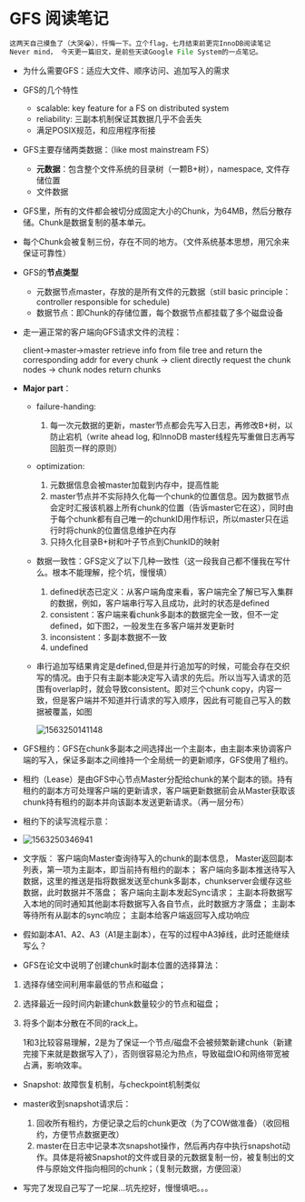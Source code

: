 # GFS 阅读笔记

```java
这两天自己摸鱼了（大哭😭），忏悔一下。立个flag，七月结束前更完InnoDB阅读笔记
Never mind， 今天更一篇旧文，是前些天读Google File System的一点笔记。
```

- 为什么需要GFS：适应大文件、顺序访问、追加写入的需求

- GFS的几个特性

  - scalable: key feature for a FS on distributed system
  - reliability: 三副本机制保证其数据几乎不会丢失
  - 满足POSIX规范，和应用程序衔接

- GFS主要存储两类数据：（like most mainstream FS）

  - **元数据**：包含整个文件系统的目录树（一颗B+树），namespace, 文件存储位置
  - 文件数据

- GFS里，所有的文件都会被切分成固定大小的Chunk，为64MB，然后分散存储。Chunk是数据复制的基本单元。

- 每个Chunk会被复制三份，存在不同的地方。（文件系统基本思想，用冗余来保证可靠性）

- GFS的**节点类型**

  - 元数据节点master，存放的是所有文件的元数据（still basic principle：controller responsible for schedule)
  - 数据节点：即Chunk的存储位置，每个数据节点都挂载了多个磁盘设备

- 走一遍正常的客户端向GFS请求文件的流程：

  client->master->master retrieve info from file tree and return the corresponding addr for every chunk -> client directly request the chunk nodes -> chunk nodes return chunks

- **Major part**：

  - failure-handing:

    1. 每一次元数据的更新，master节点都会先写入日志，再修改B+树，以防止宕机（write ahead log, 和InnoDB master线程先写重做日志再写回脏页一样的原则）

  - optimization:

    1. 元数据信息会被master加载到内存中，提高性能
    2. master节点并不实际持久化每一个chunk的位置信息。因为数据节点会定时汇报该机器上所有chunk的位置（告诉master它在这），同时由于每个chunk都有自己唯一的chunkID用作标识，所以master只在运行时将chunk的位置信息维护在内存
    3. 只持久化目录B+树和叶子节点到ChunkID的映射

  - 数据一致性：GFS定义了以下几种一致性（这一段我自己都不懂我在写什么。根本不能理解，挖个坑，慢慢填）

    1. defined状态已定义：从客户端角度来看，客户端完全了解已写入集群的数据，例如，客户端串行写入且成功，此时的状态是defined
    2. consistent：客户端来看chunk多副本的数据完全一致，但不一定defined，如下图2，一般发生在多客户端并发更新时 
    3. inconsistent：多副本数据不一致
    4. undefined

  - 串行追加写结果肯定是defined,但是并行追加写的时候，可能会存在交织写的情况。由于只有主副本能决定写入请求的先后。所以当写入请求的范围有overlap时，就会导致consistent。即对三个chunk copy，内容一致，但是客户端并不知道并行请求的写入顺序，因此有可能自己写入的数据被覆盖，如图

    ![1563250141148](C:\Users\10421\AppData\Roaming\Typora\typora-user-images\1563250141148.png)

- GFS租约：GFS在chunk多副本之间选择出一个主副本，由主副本来协调客户端的写入，保证多副本之间维持一个全局统一的更新顺序，GFS使用了租约。

- 租约（Lease）是由GFS中心节点Master分配给chunk的某个副本的锁。持有租约的副本方可处理客户端的更新请求，客户端更新数据前会从Master获取该chunk持有租约的副本并向该副本发送更新请求。（再一层分布）

- 租约下的读写流程示意：

- ![1563250346941](C:\Users\10421\AppData\Roaming\Typora\typora-user-images\1563250346941.png)

- 文字版：
  客户端向Master查询待写入的chunk的副本信息，
  Master返回副本列表，第一项为主副本，即当前持有租约的副本；
  客户端向多副本推送待写入数据，这里的推送是指将数据发送至chunk多副本，chunkserver会缓存这些数据，此时数据并不落盘；
  客户端向主副本发起Sync请求；
  主副本将数据写入本地的同时通知其他副本将数据写入各自节点，此时数据方才落盘；
  主副本等待所有从副本的sync响应；
  主副本给客户端返回写入成功响应

- 假如副本A1、A2、A3（A1是主副本），在写的过程中A3掉线，此时还能继续写么？ 

-   GFS在论文中说明了创建chunk时副本位置的选择算法：

  1. 选择存储空间利用率最低的节点和磁盘；

  2. 选择最近一段时间内新建chunk数量较少的节点和磁盘；

  3. 将多个副本分散在不同的rack上。

     1和3比较容易理解，2是为了保证一个节点/磁盘不会被频繁新建chunk（新建完接下来就是数据写入了），否则很容易沦为热点，导致磁盘IO和网络带宽被占满，影响效率。  

- Snapshot: 故障恢复机制，与checkpoint机制类似

- master收到snapshot请求后：

  1. 回收所有租约，方便记录之后的chunk更改（为了COW做准备）（收回租约，方便节点数据更改）
  2. master在日志中记录本次snapshot操作，然后再内存中执行snapshot动作。具体是将被Snapshot的文件或目录的元数据复制一份，被复制出的文件与原始文件指向相同的chunk；（复制元数据，方便回滚）

- 写完了发现自己写了一坨屎...坑先挖好，慢慢填吧。。。